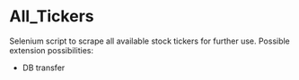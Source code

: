 # All_Tickers

Selenium script to scrape all available stock tickers for further use. Possible extension possibilities:
- DB transfer
